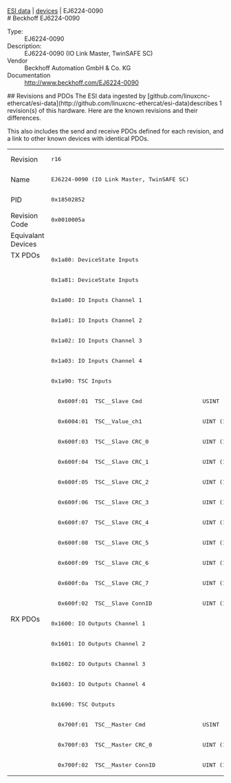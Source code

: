 <div class="nav"><a href="/esi-data">ESI data</a> | <a href="/esi-data/devices">devices</a> | EJ6224-0090</div>
#  Beckhoff EJ6224-0090

<dl>
  <dt>Type:</dt><dd>EJ6224-0090</dd>
  <dt>Description:</dt><dd>EJ6224-0090 (IO Link Master, TwinSAFE SC)</dd>
  <dt>Vendor</dt><dd>Beckhoff Automation GmbH & Co. KG</dd>
  <dt>Documentation</dt><dd><a href="http://www.beckhoff.com/EJ6224-0090">http://www.beckhoff.com/EJ6224-0090</a></dd>
</dl>
## Revisions and PDOs
The ESI data ingested by [github.com/linuxcnc-ethercat/esi-data](http://github.com/linuxcnc-ethercat/esi-data)describes 1 revision(s) of this hardware.  Here are the known revisions and their differences.

This also includes the send and receive PDOs defined for each revision, and a link to other known devices with identical PDOs.

<table>
<tr >
<td class="first">Revision</td>
<td ><pre>r16</pre></td>
</tr>
<tr >
<td class="first">Name</td>
<td ><pre>EJ6224-0090 (IO Link Master, TwinSAFE SC)</pre></td>
</tr>
<tr >
<td class="first">PID</td>
<td ><pre>0x18502852</pre></td>
</tr>
<tr >
<td class="first">Revision Code</td>
<td ><pre>0x0010005a</pre></td>
</tr>
<tr >
<td class="first">Equivalant Devices</td>
<td ></td>
</tr>
<tr class="txpdo pdosection">
<td class="first" rowspan=18 valign=top>TX PDOs</td>
<td><pre>0x1a80: DeviceState Inputs</pre></td>
<td></td>
</tr>
<tr class="txpdo pdosection">
<td ><pre>0x1a81: DeviceState Inputs</pre></td>
</tr>
<tr class="txpdo pdosection">
<td ><pre>0x1a00: IO Inputs Channel 1</pre></td>
</tr>
<tr class="txpdo pdosection">
<td ><pre>0x1a01: IO Inputs Channel 2</pre></td>
</tr>
<tr class="txpdo pdosection">
<td ><pre>0x1a02: IO Inputs Channel 3</pre></td>
</tr>
<tr class="txpdo pdosection">
<td ><pre>0x1a03: IO Inputs Channel 4</pre></td>
</tr>
<tr class="txpdo pdosection">
<td ><pre>0x1a90: TSC Inputs</pre></td>
</tr>
<tr class="txpdo">
<td ><pre>  0x600f:01  TSC__Slave Cmd                  USINT (8 bits)</pre></td>
</tr>
<tr class="txpdo">
<td ><pre>  0x6004:01  TSC__Value_ch1                  UINT (16 bits)</pre></td>
</tr>
<tr class="txpdo">
<td ><pre>  0x600f:03  TSC__Slave CRC_0                UINT (16 bits)</pre></td>
</tr>
<tr class="txpdo">
<td ><pre>  0x600f:04  TSC__Slave CRC_1                UINT (16 bits)</pre></td>
</tr>
<tr class="txpdo">
<td ><pre>  0x600f:05  TSC__Slave CRC_2                UINT (16 bits)</pre></td>
</tr>
<tr class="txpdo">
<td ><pre>  0x600f:06  TSC__Slave CRC_3                UINT (16 bits)</pre></td>
</tr>
<tr class="txpdo">
<td ><pre>  0x600f:07  TSC__Slave CRC_4                UINT (16 bits)</pre></td>
</tr>
<tr class="txpdo">
<td ><pre>  0x600f:08  TSC__Slave CRC_5                UINT (16 bits)</pre></td>
</tr>
<tr class="txpdo">
<td ><pre>  0x600f:09  TSC__Slave CRC_6                UINT (16 bits)</pre></td>
</tr>
<tr class="txpdo">
<td ><pre>  0x600f:0a  TSC__Slave CRC_7                UINT (16 bits)</pre></td>
</tr>
<tr class="txpdo">
<td ><pre>  0x600f:02  TSC__Slave ConnID               UINT (16 bits)</pre></td>
</tr>
<tr class="rxpdo pdosection">
<td class="first" rowspan=8 valign=top>RX PDOs</td>
<td><pre>0x1600: IO Outputs Channel 1</pre></td>
<td></td>
</tr>
<tr class="rxpdo pdosection">
<td ><pre>0x1601: IO Outputs Channel 2</pre></td>
</tr>
<tr class="rxpdo pdosection">
<td ><pre>0x1602: IO Outputs Channel 3</pre></td>
</tr>
<tr class="rxpdo pdosection">
<td ><pre>0x1603: IO Outputs Channel 4</pre></td>
</tr>
<tr class="rxpdo pdosection">
<td ><pre>0x1690: TSC Outputs</pre></td>
</tr>
<tr class="rxpdo">
<td ><pre>  0x700f:01  TSC__Master Cmd                 USINT (8 bits)</pre></td>
</tr>
<tr class="rxpdo">
<td ><pre>  0x700f:03  TSC__Master CRC_0               UINT (16 bits)</pre></td>
</tr>
<tr class="rxpdo">
<td ><pre>  0x700f:02  TSC__Master ConnID              UINT (16 bits)</pre></td>
</tr>
</table>
